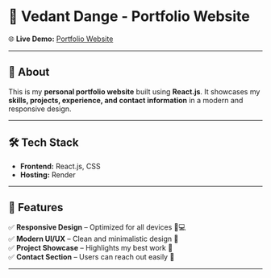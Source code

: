 # 🚀 Vedant Dange - Portfolio Website  

🌐 **Live Demo:** [Portfolio Website](https://portfolio-website-n726.onrender.com/)  

---

## 📌 About  
This is my **personal portfolio website** built using **React.js**. It showcases my **skills, projects, experience, and contact information** in a modern and responsive design.  

---

## 🛠️ Tech Stack  
- **Frontend:** React.js,  CSS  
- **Hosting:** Render  

---

## 🎨 Features  
✅ **Responsive Design** – Optimized for all devices 📱💻  
✅ **Modern UI/UX** – Clean and minimalistic design 🎨  
✅ **Project Showcase** – Highlights my best work 🚀   
✅ **Contact Section** – Users can reach out easily 📩  

---


